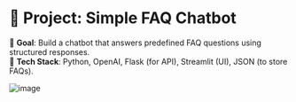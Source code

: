# 🚀 Project: **Simple FAQ Chatbot**
📌 **Goal**: Build a chatbot that answers predefined FAQ questions using structured responses.  
🔧 **Tech Stack**: Python, OpenAI, Flask (for API), Streamlit (UI), JSON (to store FAQs).


![image](https://github.com/user-attachments/assets/c8a54b6b-acfc-49e2-8e75-8532cb16094e)

